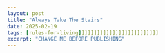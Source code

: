 ```yaml
---
layout: post
title: "Always Take The Stairs"
date: 2025-02-19
tags: [rules-for-living]]]]]]]]]]]]]]]]]]]]]]]]]]
excerpt: "CHANGE ME BEFORE PUBLISHING"
---
```

